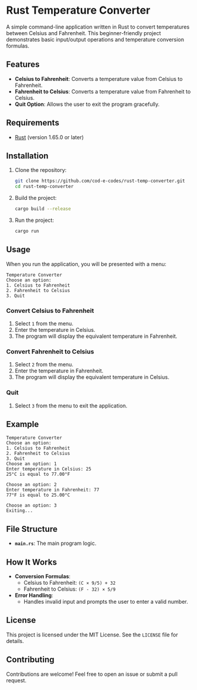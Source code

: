# Rust Temperature Converter

A simple command-line application written in Rust to convert temperatures between Celsius and Fahrenheit. This beginner-friendly project demonstrates basic input/output operations and temperature conversion formulas.

## Features
- **Celsius to Fahrenheit**: Converts a temperature value from Celsius to Fahrenheit.
- **Fahrenheit to Celsius**: Converts a temperature value from Fahrenheit to Celsius.
- **Quit Option**: Allows the user to exit the program gracefully.

## Requirements
- [Rust](https://www.rust-lang.org/) (version 1.65.0 or later)

## Installation
1. Clone the repository:
   ```bash
   git clone https://github.com/cod-e-codes/rust-temp-converter.git
   cd rust-temp-converter
   ```
2. Build the project:
   ```bash
   cargo build --release
   ```
3. Run the project:
   ```bash
   cargo run
   ```

## Usage
When you run the application, you will be presented with a menu:

```
Temperature Converter
Choose an option:
1. Celsius to Fahrenheit
2. Fahrenheit to Celsius
3. Quit
```

### Convert Celsius to Fahrenheit
1. Select `1` from the menu.
2. Enter the temperature in Celsius.
3. The program will display the equivalent temperature in Fahrenheit.

### Convert Fahrenheit to Celsius
1. Select `2` from the menu.
2. Enter the temperature in Fahrenheit.
3. The program will display the equivalent temperature in Celsius.

### Quit
1. Select `3` from the menu to exit the application.

## Example
```
Temperature Converter
Choose an option:
1. Celsius to Fahrenheit
2. Fahrenheit to Celsius
3. Quit
Choose an option: 1
Enter temperature in Celsius: 25
25°C is equal to 77.00°F

Choose an option: 2
Enter temperature in Fahrenheit: 77
77°F is equal to 25.00°C

Choose an option: 3
Exiting...
```

## File Structure
- **`main.rs`**: The main program logic.

## How It Works
- **Conversion Formulas**:
  - Celsius to Fahrenheit: `(C × 9/5) + 32`
  - Fahrenheit to Celsius: `(F - 32) × 5/9`
- **Error Handling**:
  - Handles invalid input and prompts the user to enter a valid number.

## License
This project is licensed under the MIT License. See the `LICENSE` file for details.

## Contributing
Contributions are welcome! Feel free to open an issue or submit a pull request.


